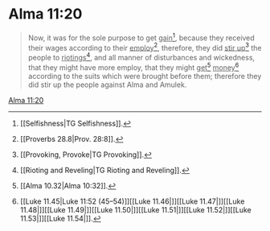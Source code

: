 # Alma 11:20

> Now, it was for the sole purpose to get <u>gain</u>[^a], because they received their wages according to their <u>employ</u>[^b], therefore, they did <u>stir up</u>[^c] the people to <u>riotings</u>[^d], and all manner of disturbances and wickedness, that they might have more employ, that they might <u>get</u>[^e] <u>money</u>[^f] according to the suits which were brought before them; therefore they did stir up the people against Alma and Amulek.

[Alma 11:20](https://www.churchofjesuschrist.org/study/scriptures/bofm/alma/11?lang=eng&id=p20#p20)


[^a]: [[Selfishness|TG Selfishness]].  
[^b]: [[Proverbs 28.8|Prov. 28:8]].  
[^c]: [[Provoking, Provoke|TG Provoking]].  
[^d]: [[Rioting and Reveling|TG Rioting and Reveling]].  
[^e]: [[Alma 10.32|Alma 10:32]].  
[^f]: [[Luke 11.45|Luke 11:52 (45–54)]][[Luke 11.46|]][[Luke 11.47|]][[Luke 11.48|]][[Luke 11.49|]][[Luke 11.50|]][[Luke 11.51|]][[Luke 11.52|]][[Luke 11.53|]][[Luke 11.54|]].  
